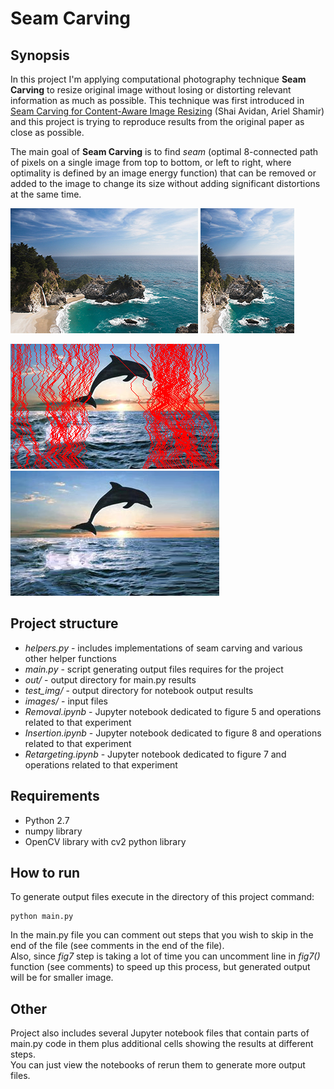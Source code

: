 # Seam Carving

## Synopsis

In this project I'm applying computational photography technique **Seam Carving** to resize original image without losing or distorting relevant information as much as possible. This technique was first introduced in [Seam Carving for Content-Aware Image Resizing](http://graphics.cs.cmu.edu/courses/15-463/2012_fall/hw/proj3-seamcarving/imret.pdf) (Shai Avidan, Ariel Shamir) and this project is trying to reproduce results from the original paper as close as possible. 

The main goal of **Seam Carving** is to find *seam* (optimal 8-connected path of pixels on a single image from top to bottom, or left to right, where optimality is defined by an image energy function) that can be removed or added to the image to change its size without adding significant distortions at the same time.

![orig](images/fig5_s.png) ![narrow](out/fig5_rm_final_s.png)

![widen_seams](out/fig8_w_seams.png) ![widen](out/fig8_wider.png)

## Project structure
 - *helpers.py* - includes implementations of seam carving and various other helper functions  
 - *main.py* - script generating output files requires for the project
 - *out/* - output directory for main.py results
 - *test_img/* - output directory for notebook output results
 - *images/* - input files
 - *Removal.ipynb* - Jupyter notebook dedicated to figure 5 and operations related to that experiment
 - *Insertion.ipynb* - Jupyter notebook dedicated to figure 8 and operations related to that experiment
 - *Retargeting.ipynb* - Jupyter notebook dedicated to figure 7 and operations related to that experiment

## Requirements
 - Python 2.7
 - numpy library
 - OpenCV library with cv2 python library
  
## How to run
To generate output files execute in the directory of this project command:  
```
python main.py
```
In the main.py file you can comment out steps that you wish to skip in the end of the file (see comments in the end of the file).  
Also, since *fig7* step is taking a lot of time you can uncomment line in _fig7()_ function (see comments) to speed up this process, but generated output will be for smaller image.  

## Other
Project also includes several Jupyter notebook files that contain parts of main.py code in them plus additional cells showing the results at different steps.  
You can just view the notebooks of rerun them to generate more output files.

